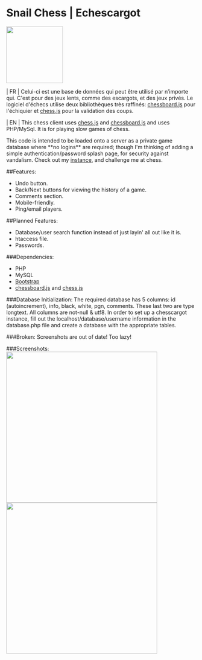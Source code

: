 # Snail Chess | Echescargot
<img src="https://github.com/polypmer/chesscargot/blob/master/img/play.png?raw=true" width="150px"></img>
<p>| FR | Celui-ci est une base de données qui peut être utilisé par n’importe
 qui. C'est pour des jeux lents, comme des escargots, et des jeux privés. 
Le logiciel d'échecs utilise deux bibliothèques très raffinés: 
<a href="http://chessboardjs.com/">chessboard.js</a> pour l'échiquier 
et <a href="https://github.com/jhlywa/chess.js/">chess.js</a> pour la validation des coups.
 </p>
<p>| EN | This chess client uses <a href="https://github.com/jhlywa/chess.js/">chess.js</a> and <a href="http://chessboardjs.com">chessboard.js</a> and uses PHP/MySql. It is for playing slow games of chess.</p><p> This code is intended to be loaded onto a server as a private game database where **no logins** are required; though I'm thinking of adding a simple authentication/password splash page, for security against vandalism. Check out my <a href="http://play.plyp.org">instance</a>, and challenge me at chess.
</p>
##Features:
<ul>
  <li>Undo button.</li>
  <li>Back/Next buttons for viewing the history of a game.</li>
  <li>Comments section.</li>
  <li>Mobile-friendly.</li>
  <li>Ping/email players.</li>
</ul>
##Planned Features:
<ul>
  <li>Database/user search function instead of just layin' all out like it is.</li>
  <li>htaccess file. </li>
  <li>Passwords. </li>
</ul>
###Dependencies:
<ul>
  <li>PHP</li>
  <li>MySQL</li>
  <li><a href="https://getbootstrap.com">Bootstrap</a></li>
  <li> <a href="http://chessboardjs.com/">chessboard.js</a> and <a href="https://github.com/jhlywa/chess.js/">chess.js</a></li>
</ul>
###Database Initialization:
The required database has 5 columns: id (autoincrement), info, black, white, pgn, comments. These last two are type longtext. All columns are not-null & utf8. In order to set up a chesscargot instance, fill out the localhost/database/username information in the database.php file and create a database with the appropriate tables.

###Broken:
Screenshots are out of date! Too lazy!

###Screenshots:
<img src="http://play.plyp.org/img/db_screen.png" width="400px"></img>
<img src="http://play.plyp.org/img/play_screen.png" width="400px"></img>
